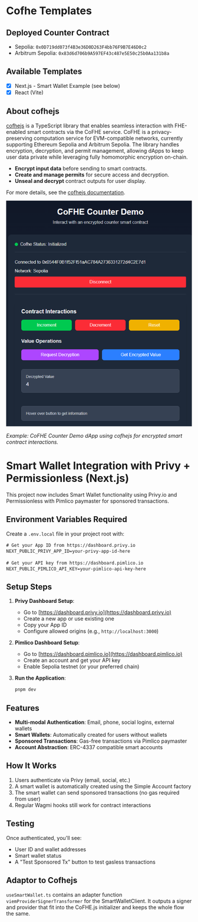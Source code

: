 # Cofhe Templates

## Deployed Counter Contract
- Sepolia: `0x0D719dd073f4B3e36D0D263F4bb76F9B7E46D0c2`
- Arbitrum Sepolia: `0x83d6d706b9A597EF43c487e5E50c25b0Aa131b8a`

## Available Templates

- [x] Next.js - Smart Wallet Example (see below)
- [x] React (Vite)

## About cofhejs

[cofhejs](https://cofhe-docs.fhenix.zone/docs/devdocs/cofhejs) is a TypeScript library that enables seamless interaction with FHE-enabled smart contracts via the CoFHE service. CoFHE is a privacy-preserving computation service for EVM-compatible networks, currently supporting Ethereum Sepolia and Arbitrum Sepolia. The library handles encryption, decryption, and permit management, allowing dApps to keep user data private while leveraging fully homomorphic encryption on-chain.

- **Encrypt input data** before sending to smart contracts.
- **Create and manage permits** for secure access and decryption.
- **Unseal and decrypt** contract outputs for user display.

For more details, see the [cofhejs documentation](https://cofhe-docs.fhenix.zone/docs/devdocs/cofhejs).

![CoFHE Counter Demo](cofhe-demo.png)

*Example: CoFHE Counter Demo dApp using cofhejs for encrypted smart contract interactions.*

# Smart Wallet Integration with Privy + Permissionless (Next.js)

This project now includes Smart Wallet functionality using Privy.io and Permissionless with Pimlico paymaster for sponsored transactions.

## Environment Variables Required

Create a `.env.local` file in your project root with:

```env
# Get your App ID from https://dashboard.privy.io
NEXT_PUBLIC_PRIVY_APP_ID=your-privy-app-id-here

# Get your API key from https://dashboard.pimlico.io
NEXT_PUBLIC_PIMLICO_API_KEY=your-pimlico-api-key-here
```

## Setup Steps

1. **Privy Dashboard Setup**:
   - Go to [https://dashboard.privy.io](https://dashboard.privy.io)
   - Create a new app or use existing one
   - Copy your App ID
   - Configure allowed origins (e.g., `http://localhost:3000`)

2. **Pimlico Dashboard Setup**:
   - Go to [https://dashboard.pimlico.io](https://dashboard.pimlico.io)
   - Create an account and get your API key
   - Enable Sepolia testnet (or your preferred chain)

3. **Run the Application**:
   ```bash
   pnpm dev
   ```

## Features

- **Multi-modal Authentication**: Email, phone, social logins, external wallets
- **Smart Wallets**: Automatically created for users without wallets
- **Sponsored Transactions**: Gas-free transactions via Pimlico paymaster
- **Account Abstraction**: ERC-4337 compatible smart accounts

## How It Works

1. Users authenticate via Privy (email, social, etc.)
2. A smart wallet is automatically created using the Simple Account factory
3. The smart wallet can send sponsored transactions (no gas required from user)
4. Regular Wagmi hooks still work for contract interactions

## Testing

Once authenticated, you'll see:
- User ID and wallet addresses
- Smart wallet status
- A "Test Sponsored Tx" button to test gasless transactions

## Adaptor to Cofhejs

`useSmartWallet.ts` contains an adapter function `viemProviderSignerTransformer` for the SmartWalletClient.
It outputs a signer and provider that fit into the CoFHE.js initializer and keeps the whole flow the same.


